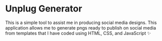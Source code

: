 <h1>Unplug Generator</h1>
<p>
  This is a simple tool to assist me in producing social media designs. This application allows me to generate pngs ready to publish on social media from templates that I have coded using HTML, CSS, and JavaScript ✨
</p>
